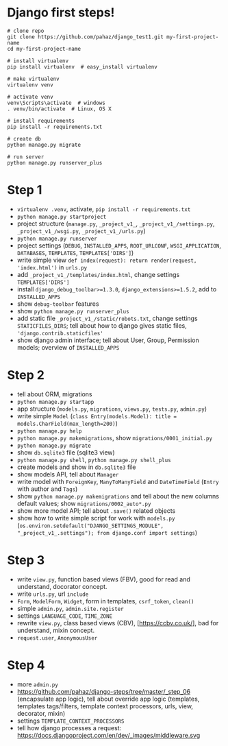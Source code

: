 # Django first steps!

    # clone repo
    git clone https://github.com/pahaz/django_test1.git my-first-project-name
    cd my-first-project-name
    
    # install virtualenv
    pip install virtualenv  # easy_install virtualenv
    
    # make virtualenv
    virtualenv venv
    
    # activate venv
    venv\Scripts\activate  # windows
    . venv/bin/activate  # Linux, OS X
    
    # install requirements
    pip install -r requirements.txt
    
    # create db
    python manage.py migrate
    
    # run server
    python manage.py runserver_plus

# Step 1 #

 - `virtualenv .venv`, activate, `pip install -r requirements.txt`
 - `python manage.py startproject`
 - project structure (`manage.py`, `_project_v1_`, `_project_v1_/settings.py`, `_project_v1_/wsgi.py`, `_project_v1_/urls.py`)
 - `python manage.py runserver`
 - project settings (`DEBUG`, `INSTALLED_APPS`, `ROOT_URLCONF`, `WSGI_APPLICATION`, `DATABASES`, `TEMPLATES`, `TEMPLATES['DIRS']`)
 - write simple view `def index(request): return render(request, 'index.html')` in `urls.py`
 - add `_project_v1_/templates/index.html`, change settings `TEMPLATES['DIRS']`
 - install `django_debug_toolbar>=1.3.0`, `django_extensions>=1.5.2`, add to `INSTALLED_APPS`
 - show `debug-toolbar` features
 - show `python manage.py runserver_plus`
 - add static file `_project_v1_/static/robots.txt`, change settings `STATICFILES_DIRS`; tell about how to django gives static files, `'django.contrib.staticfiles'` 
 - show django admin interface; tell about User, Group, Permission models; overview of `INSTALLED_APPS`

# Step 2 #

 - tell about ORM, migrations
 - `python manage.py startapp`
 - app structure (`models.py`, `migrations`, `views.py`, `tests.py`, `admin.py`)
 - write simple `Model` (`class Entry(models.Model): title = models.CharField(max_length=200)`)
 - `python manage.py help`
 - `python manage.py makemigrations`, show `migrations/0001_initial.py`
 - `python manage.py migrate`
 - show `db.sqlite3` file (sqlite3 view)
 - `python manage.py shell`, `python manage.py shell_plus`
 - create models and show in `db.sqlite3` file
 - show models API, tell about `Manager`
 - write model with `ForeignKey`, `ManyToManyField` and `DateTimeField` (`Entry` with author and `Tags`)
 - show `python manage.py makemigrations` and tell about the new columns default values; show `migrations/0002_auto*.py`
 - show more model API; tell about `.save()` related objects 
 - show how to write simple script for work with `models.py` (`os.environ.setdefault("DJANGO_SETTINGS_MODULE", "_project_v1_.settings"); from django.conf import settings`)

# Step 3 #

 - write `view.py`, function based views (FBV), good for read and understand, docorator concept.
 - write `urls.py`, url `include`
 - `Form`, `ModelForm`, `Widget`, form in templates, `csrf_token`, `clean()`
 - simple `admin.py`, `admin.site.register`
 - settings `LANGUAGE_CODE`, `TIME_ZONE`
 - rewrite `view.py`, class based views (CBV), [https://ccbv.co.uk/], bad for understand, mixin concept.
 - `request.user`, `AnonymousUser`

# Step 4 #
 - more `admin.py`
 - https://github.com/pahaz/django-steps/tree/master/_step_06 (encapsulate app logic), tell about override app logic (templates, templates tags/filters, template context processors, urls, view, decorator, mixin)
 - settings `TEMPLATE_CONTEXT_PROCESSORS`
 - tell how django processes a request: https://docs.djangoproject.com/en/dev/_images/middleware.svg
